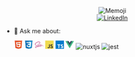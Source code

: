 <div id="header" align="center">
  <img src="https://i.im.ge/2022/05/31/r8QiYX.png" width="100" alt="Memoji"/>
  <div id="badges">
    <a href="https://www.linkedin.com/in/matheus-possas/">
      <img src="https://img.shields.io/badge/LinkedIn-0077B5?logo=linkedin&logoColor=white" alt="LinkedIn"/>
    </a>
  </div>
</div>

- 💬 Ask me about: <p>
  <img src="https://raw.githubusercontent.com/devicons/devicon/master/icons/html5/html5-original.svg" alt="html5" width="20" height="20"/>
  <img src="https://raw.githubusercontent.com/devicons/devicon/master/icons/css3/css3-original.svg" alt="css3" width="20" height="20"/>
  <img src="https://raw.githubusercontent.com/devicons/devicon/master/icons/sass/sass-original.svg" alt="sass" width="20" height="20"/>
  <img src="https://raw.githubusercontent.com/devicons/devicon/master/icons/javascript/javascript-original.svg" alt="javascript" width="20" height="20"/>
  <img src="https://raw.githubusercontent.com/devicons/devicon/master/icons/typescript/typescript-original.svg" alt="typescript" width="20" height="20"/>
  <img src="https://raw.githubusercontent.com/devicons/devicon/master/icons/vuejs/vuejs-original.svg" alt="vuejs" width="20" height="20"/>
  <img src="https://www.vectorlogo.zone/logos/nuxtjs/nuxtjs-icon.svg" alt="nuxtjs" width="20" height="20"/>
  <img src="https://www.vectorlogo.zone/logos/jestjsio/jestjsio-icon.svg" alt="jest" width="20" height="20"/>
</p>
